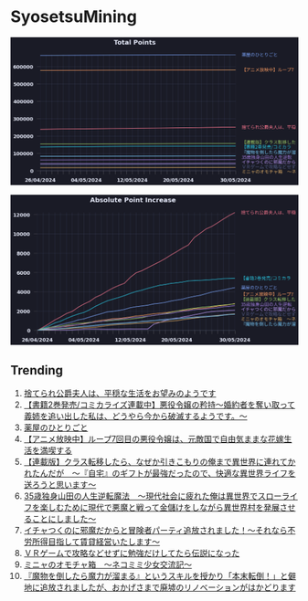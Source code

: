 # SyosetsuMining


![](https://raw.githubusercontent.com/exc4l/SyosetsuMining/main/plots/point_trend.png)

![](https://raw.githubusercontent.com/exc4l/SyosetsuMining/main/plots/point_increase.png)


## Trending

1. [捨てられ公爵夫人は、平穏な生活をお望みのようです](https://ncode.syosetu.com/n4395il/)
2. [【書籍2巻発売/コミカライズ連載中】悪役令嬢の矜持〜婚約者を奪い取って義姉を追い出した私は、どうやら今から破滅するようです。〜](https://ncode.syosetu.com/n0753hr/)
3. [薬屋のひとりごと](https://ncode.syosetu.com/n9636x/)
4. [【アニメ放映中】ループ7回目の悪役令嬢は、元敵国で自由気ままな花嫁生活を満喫する](https://ncode.syosetu.com/n1784ga/)
5. [【連載版】クラス転移したら、なぜか引きこもりの俺まで異世界に連れてかれたんだが　～『自宅』のギフトが最強だったので、快適な異世界ライフを送ろうと思います～](https://ncode.syosetu.com/n3960io/)
6. [35歳独身山田の人生逆転魔法　～現代社会に疲れた俺は異世界でスローライフを楽しむために現代で悪魔と戦って金儲けをしながら異世界村を発展させることにしました～](https://ncode.syosetu.com/n3115io/)
7. [イチャつくのに邪魔だからと冒険者パーティ追放されました！～それなら不労所得目指して賃貸経営いたします～](https://ncode.syosetu.com/n6477io/)
8. [ＶＲゲームで攻略などせずに勉強だけしてたら伝説になった](https://ncode.syosetu.com/n1675io/)
9. [ミニャのオモチャ箱　～ネコミミ少女交流記～](https://ncode.syosetu.com/n6187io/)
10. [『魔物を倒したら魔力が溜まる』というスキルを授かり「本末転倒！」と僻地に追放されましたが、おかげさまで廃墟のリノベーションがはかどります](https://ncode.syosetu.com/n2256im/)
